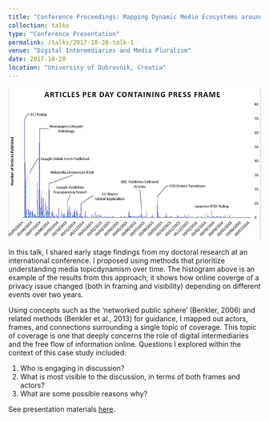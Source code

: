 ```yaml
---
title: "Conference Proceedings: Mapping Dynamic Media Ecosystems around News Topics"
collection: talks
type: "Conference Presentation"
permalink: /talks/2017-10-28-talk-1
venue: "Digital Intermediaries and Media Pluralism"
date: 2017-10-28
location: "University of Dubrovnik, Croatia"
---
```


<img src='/images/press-frame-histogram.png'>

In this talk, I shared early stage findings from my doctoral research at an international conference. I proposed using methods that prioritize understanding media topicdynamism over time. The histogram above is an example of the results from this approach; it shows how online coverge of a privacy issue changed (both in framing and visibility) depending on different events over two years.

Using concepts such as the ‘networked public sphere’ (Benkler, 2006) and related methods (Benkler et al., 2013) for guidance, I mapped out actors, frames, and connections surrounding a single topic of coverage. This topic of coverage is one that deeply concerns the role of digital intermediaries and the free flow of information online. Questions I explored within the context of this case study included: 
1. Who is engaging in discussion? 
1. What is most visible to the discussion, in terms of both frames and actors? 
1. What are some possible reasons why?

See presentation materials [here](https://prezi.com/hntegzscwoui/?token=124430c3df339e881482a8dfd74e68bc101d23cefdce7f6ab8db18cdeca498a6).

<br/>
